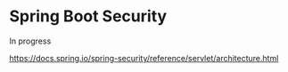 # Spring Boot Security

In progress

https://docs.spring.io/spring-security/reference/servlet/architecture.html

